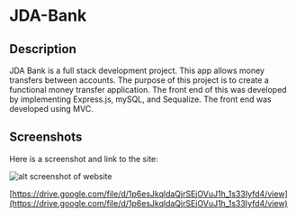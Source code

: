 # JDA-Bank

## Description

JDA Bank is a full stack development project. This app allows money transfers between accounts. The purpose of this project is to create a functional money transfer application.  The front end of this was developed by implementing Express.js, mySQL, and Sequalize.  The front end was developed using MVC. 

## Screenshots

Here is a screenshot and link to the site: 

![alt screenshot of website](./images/Screenshot%202022-09-17%20104552.png)

[https://drive.google.com/file/d/1p6esJkqldaQjrSEjOVuJ1h_1s33Iyfd4/view](https://drive.google.com/file/d/1p6esJkqldaQjrSEjOVuJ1h_1s33Iyfd4/view)